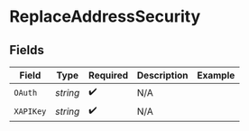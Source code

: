# ReplaceAddressSecurity


## Fields

| Field              | Type               | Required           | Description        | Example            |
| ------------------ | ------------------ | ------------------ | ------------------ | ------------------ |
| `OAuth`            | *string*           | :heavy_check_mark: | N/A                |                    |
| `XAPIKey`          | *string*           | :heavy_check_mark: | N/A                |                    |